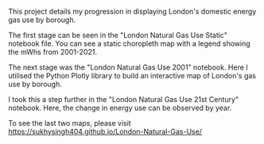 This project details my progression in displaying London's domestic energy gas use by borough.

The first stage can be seen in the "London Natural Gas Use Static" notebook file. You can see a static choropleth map with a legend showing the mWhs from 2001-2021.

The next stage was the "London Natural Gas Use 2001" notebook. Here I utilised the Python Plotly library to build an interactive map of London's gas use by borough.

I took this a step further in the "London Natural Gas Use 21st Century" notebook. Here, the change in energy use can be observed by year.

To see the last two maps, please visit https://sukhysingh404.github.io/London-Natural-Gas-Use/

